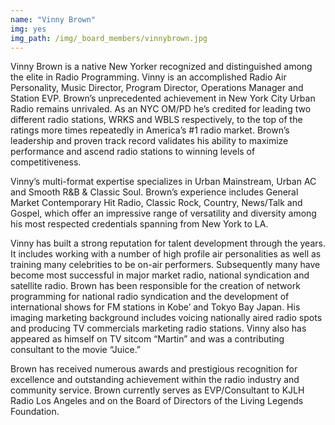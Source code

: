 ```yaml
---
name: "Vinny Brown"
img: yes
img_path: /img/_board_members/vinnybrown.jpg
---
```


Vinny Brown is a native New Yorker recognized and distinguished among the
elite in Radio Programming. Vinny is an accomplished Radio Air Personality,
Music Director, Program Director, Operations Manager and Station EVP. Brown’s
unprecedented achievement in New York City Urban Radio remains unrivaled.
As an NYC OM/PD he’s credited for leading two different radio stations, WRKS
and WBLS respectively, to the top of the ratings more times repeatedly in
America’s #1 radio market. Brown’s leadership and proven track record validates
his ability to maximize performance and ascend radio stations to winning levels
of competitiveness.

Vinny’s multi-format expertise specializes in Urban Mainstream, Urban AC and
Smooth R&amp;B &amp; Classic Soul. Brown’s experience includes General Market
Contemporary Hit Radio, Classic Rock, Country, News/Talk and Gospel, which
offer an impressive range of versatility and diversity among his most respected
credentials spanning from New York to LA.

Vinny has built a strong reputation for talent development through the years. It
includes working with a number of high profile air personalities as well as training
many celebrities to be on-air performers. Subsequently many have become most
successful in major market radio, national syndication and satellite radio. Brown
has been responsible for the creation of network programming for national radio
syndication and the development of international shows for FM stations in Kobe’
and Tokyo Bay Japan. His imaging marketing background includes voicing
nationally aired radio spots and producing TV commercials marketing radio
stations. Vinny also has appeared as himself on TV sitcom “Martin” and was a
contributing consultant to the movie “Juice.”

Brown has received numerous awards and prestigious recognition for excellence
and outstanding achievement within the radio industry and community service.
Brown currently serves as EVP/Consultant to KJLH Radio Los Angeles and on
the Board of Directors of the Living Legends Foundation.
